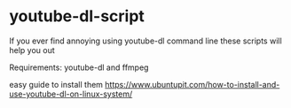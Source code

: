 # youtube-dl-script
If you ever find annoying using youtube-dl command line these scripts will help you out 

Requirements:
youtube-dl and ffmpeg

easy guide to install them
https://www.ubuntupit.com/how-to-install-and-use-youtube-dl-on-linux-system/
